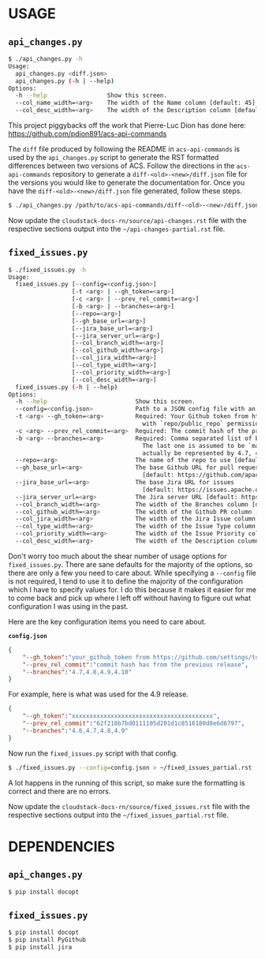 USAGE
=====

`api_changes.py`
----------------

```bash
$ ./api_changes.py -h
Usage:
  api_changes.py <diff.json>
  api_changes.py (-h | --help)
Options:
  -h --help                 Show this screen.
  --col_name_width=<arg>    The width of the Name column [default: 45].
  --col_desc_width=<arg>    The width of the Description column [default: 80].
```

This project piggybacks off the work that Pierre-Luc Dion has done here: https://github.com/pdion891/acs-api-commands

The `diff` file produced by following the README in `acs-api-commands` is used by the `api_changes.py` script to generate the RST formatted differences between two versions of ACS.  Follow the directions in the `acs-api-commands` repository to generate a `diff-<old>-<new>/diff.json` file for the versions you would like to generate the documentation for.  Once you have the `diff-<old>-<new>/diff.json` file generated, follow these steps.

```bash
$ ./api_changes.py /path/to/acs-api-commands/diff-<old>-<new>/diff.json > ~/api-changes-partial.rst
```

Now update the `cloudstack-docs-rn/source/api-changes.rst` file with the respective sections output into the `~/api-changes-partial.rst` file.


`fixed_issues.py`
-----------------

```bash
$ ./fixed_issues.py -h
Usage:
  fixed_issues.py [--config=<config.json>]
                  [-t <arg> | --gh_token=<arg>] 
                  [-c <arg> | --prev_rel_commit=<arg>]
                  [-b <arg> | --branches=<arg>]  
                  [--repo=<arg>] 
                  [--gh_base_url=<arg>] 
                  [--jira_base_url=<arg>]
                  [--jira_server_url=<arg>]
                  [--col_branch_width=<arg>] 
                  [--col_github_width=<arg>]
                  [--col_jira_width=<arg>]
                  [--col_type_width=<arg>] 
                  [--col_priority_width=<arg>]
                  [--col_desc_width=<arg>]
  fixed_issues.py (-h | --help)
Options:
  -h --help                         Show this screen.
  --config=<config.json>            Path to a JSON config file with an object of config options.
  -t <arg> --gh_token=<arg>         Required: Your Github token from https://github.com/settings/tokens 
                                      with `repo/public_repo` permissions.
  -c <arg> --prev_rel_commit=<arg>  Required: The commit hash of the previous release.
  -b <arg> --branches=<arg>         Required: Comma separated list of branches to report on (eg: 4.7,4.8,4.9).
                                      The last one is assumed to be `master`, so `4.7,4.8,4.9` would
                                      actually be represented by 4.7, 4.8 and master.
  --repo=<arg>                      The name of the repo to use [default: apache/cloudstack].
  --gh_base_url=<arg>               The base Github URL for pull requests 
                                      [default: https://github.com/apache/cloudstack/pull/].
  --jira_base_url=<arg>             The base Jira URL for issues
                                      [default: https://issues.apache.org/jira/browse/].
  --jira_server_url=<arg>           The Jira server URL [default: https://issues.apache.org/jira].
  --col_branch_width=<arg>          The width of the Branches column [default: 25].
  --col_github_width=<arg>          The width of the Github PR column [default: 10].
  --col_jira_width=<arg>            The width of the Jira Issue column [default: 20].
  --col_type_width=<arg>            The width of the Issue Type column [default: 15].
  --col_priority_width=<arg>        The width of the Issue Priority column [default: 10].
  --col_desc_width=<arg>            The width of the Description column [default: 60].
```

Don't worry too much about the shear number of usage options for `fixed_issues.py`.  There are sane defaults for the majority of the options, so there are only a few you need to care about.  While specifying a `--config` file is not required, I tend to use it to define the majority of the configuration which I have to specify values for.  I do this because it makes it easier for me to come back and pick up where I left off without having to figure out what configuration I was using in the past.

Here are the key configuration items you need to care about.

**`config.json`**
```json
{
	"--gh_token":"your_github_token from https://github.com/settings/tokens with `repo/public_repo` permissions",
	"--prev_rel_commit":"commit hash has from the previous release",
	"--branches":"4.7,4.8,4.9,4.10"
}
```

For example, here is what was used for the 4.9 release.
```json
{
	"--gh_token":"xxxxxxxxxxxxxxxxxxxxxxxxxxxxxxxxxxxxxxxx",
	"--prev_rel_commit":"62f218b7bd0111105d201d1c8516180d8e6d6797",
	"--branches":"4.6,4.7,4.8,4.9"
}
```

Now run the `fixed_issues.py` script with that config.
```bash
$ ./fixed_issues.py --config=config.json > ~/fixed_issues_partial.rst
```

A lot happens in the running of this script, so make sure the formatting is correct and there are no errors.

Now update the `cloudstack-docs-rn/source/fixed_issues.rst` file with the respective sections output into the `~/fixed_issues_partial.rst` file.



DEPENDENCIES
============

`api_changes.py`
----------------

```bash
$ pip install docopt
```


`fixed_issues.py`
-----------------

```bash
$ pip install docopt
$ pip install PyGithub
$ pip install jira
```

